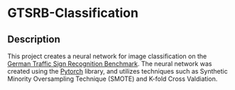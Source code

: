# GTSRB-Classification
## Description
This project creates a neural network for image classification on the [German Traffic Sign Recognition Benchmark](https://benchmark.ini.rub.de/gtsrb_news.html).
The neural network was created using the [Pytorch](https://github.com/pytorch/pytorch) library, and utilizes techniques such as Synthetic Minority Oversampling Technique (SMOTE) and K-fold Cross Valdiation.
